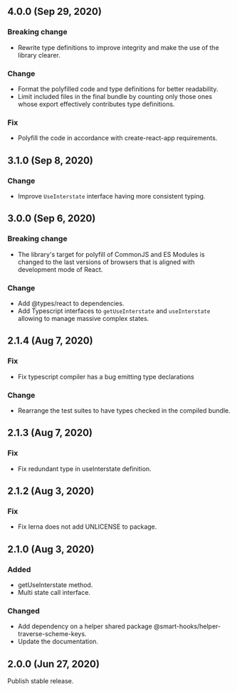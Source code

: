## 4.0.0 (Sep 29, 2020)

### Breaking change

- Rewrite type definitions to improve integrity and make the use of the library clearer.

### Change

- Format the polyfilled code and type definitions for better readability.
- Limit included files in the final bundle by counting only those ones whose export effectively
  contributes type definitions.

### Fix

- Polyfill the code in accordance with create-react-app requirements.

## 3.1.0 (Sep 8, 2020)

### Change

- Improve `UseInterstate` interface having more consistent typing.

## 3.0.0 (Sep 6, 2020)

### Breaking change

- The library's target for polyfill of CommonJS and ES Modules is changed to the last versions of
  browsers that is aligned with development mode of React.

### Change

- Add @types/react to dependencies.
- Add Typescript interfaces to `getUseInterstate` and `useInterstate` allowing to manage massive
  complex states.

## 2.1.4 (Aug 7, 2020)

### Fix

- Fix typescript compiler has a bug emitting type declarations

### Change

- Rearrange the test suites to have types checked in the compiled bundle.

## 2.1.3 (Aug 7, 2020)

### Fix

- Fix redundant type in useInterstate definition.

## 2.1.2 (Aug 3, 2020)

### Fix

- Fix lerna does not add UNLICENSE to package.

## 2.1.0 (Aug 3, 2020)

### Added

- getUseInterstate method.
- Multi state call interface.

### Changed

- Add dependency on a helper shared package @smart-hooks/helper-traverse-scheme-keys.
- Update the documentation.

## 2.0.0 (Jun 27, 2020)

Publish stable release.
